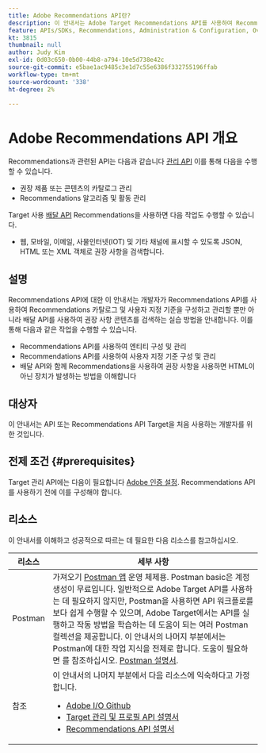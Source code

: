 ```yaml
---
title: Adobe Recommendations API란?
description: 이 안내서는 Adobe Target Recommendations API를 사용하여 Recommendations 카탈로그 및 사용자 지정 기준을 구성하고 관리할 뿐만 아니라 배달 API를 사용하여 권장 사항 콘텐츠를 검색하는 실습 방법을 개발자에게 안내합니다.
feature: APIs/SDKs, Recommendations, Administration & Configuration, Overview
kt: 3815
thumbnail: null
author: Judy Kim
exl-id: 0d03c650-0b00-44b8-a794-10e5d738e42c
source-git-commit: e5bae1ac9485c3e1d7c55e6386f332755196ffab
workflow-type: tm+mt
source-wordcount: '338'
ht-degree: 2%

---
```


# Adobe Recommendations API 개요

Recommendations과 관련된 API는 다음과 같습니다 [관리 API](../../before-administer/target-api-overview.md) 이를 통해 다음을 수행할 수 있습니다.

* 권장 제품 또는 콘텐츠의 카탈로그 관리
* Recommendations 알고리즘 및 활동 관리

Target 사용 [배달 API](../../implement/delivery-api/overview.md) Recommendations을 사용하면 다음 작업도 수행할 수 있습니다.

* 웹, 모바일, 이메일, 사물인터넷(IOT) 및 기타 채널에 표시할 수 있도록 JSON, HTML 또는 XML 객체로 권장 사항을 검색합니다.

## 설명

Recommendations API에 대한 이 안내서는 개발자가 Recommendations API를 사용하여 Recommendations 카탈로그 및 사용자 지정 기준을 구성하고 관리할 뿐만 아니라 배달 API를 사용하여 권장 사항 콘텐츠를 검색하는 실습 방법을 안내합니다. 이를 통해 다음과 같은 작업을 수행할 수 있습니다.

* Recommendations API를 사용하여 엔티티 구성 및 관리
* Recommendations API를 사용하여 사용자 지정 기준 구성 및 관리
* 배달 API와 함께 Recommendations을 사용하여 권장 사항을 사용하면 HTML이 아닌 장치가 발생하는 방법을 이해합니다

## 대상자

이 안내서는 API 또는 Recommendations API Target을 처음 사용하는 개발자를 위한 것입니다.

## 전제 조건 {#prerequisites}

Target 관리 API에는 다음이 필요합니다 [Adobe 인증 설정](../configure-authentication.md). Recommendations API를 사용하기 전에 이를 구성해야 합니다.

## 리소스

이 안내서를 이해하고 성공적으로 따르는 데 필요한 다음 리소스를 참고하십시오.

| 리소스 | 세부 사항 |
| --- | --- |
| Postman | 가져오기 [Postman 앱](https://www.postman.com/downloads/) 운영 체제용. Postman basic은 계정 생성이 무료입니다. 일반적으로 Adobe Target API를 사용하는 데 필요하지 않지만, Postman을 사용하면 API 워크플로를 보다 쉽게 수행할 수 있으며, Adobe Target에서는 API를 실행하고 작동 방법을 학습하는 데 도움이 되는 여러 Postman 컬렉션을 제공합니다. 이 안내서의 나머지 부분에서는 Postman에 대한 작업 지식을 전제로 합니다. 도움이 필요하면 를 참조하십시오. [Postman 설명서](https://learning.getpostman.com/). |
| 참조 | 이 안내서의 나머지 부분에서 다음 리소스에 익숙하다고 가정합니다.<UL><li>[Adobe I/O Github](https://github.com/adobeio)</li><li>[Target 관리 및 프로필 API 설명서](../../administer/admin-api/admin-api-overview-new.md)</li><li>[Recommendations API 설명서](https://developers.adobetarget.com/api/recommendations/)</li></UL> |

